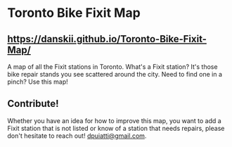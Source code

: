 # Toronto Bike Fixit Map
## https://danskii.github.io/Toronto-Bike-Fixit-Map/

A map of all the Fixit stations in Toronto. What's a Fixit station? It's those bike repair stands you see scattered around the city. Need to find one in a pinch? Use this map!

## Contribute!

Whether you have an idea for how to improve this map, you want to add a Fixit station that is not listed or know of a station that needs repairs, please don't hesitate to reach out! dpuiatti@gmail.com. 
